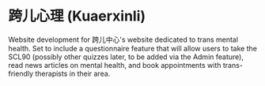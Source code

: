 # 跨儿心理 (Kuaerxinli)
Website development for 跨儿中心's website dedicated to trans mental health. Set to include a questionnaire feature that will allow users to take the SCL90 (possibly other quizzes later, to be added via the Admin feature), read news articles on mental health, and book appointments with trans-friendly therapists in their area.
